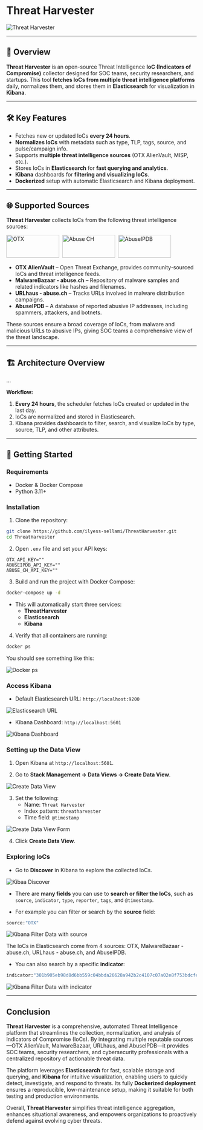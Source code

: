 # Threat Harvester

![Threat Harvester](/screenshots/threat_harvester.png)

---

## 📌 Overview
**Threat Harvester** is an open-source Threat Intelligence **IoC (Indicators of Compromise)** collector designed for SOC teams, security researchers, and startups. This tool **fetches IoCs from multiple threat intelligence platforms** daily, normalizes them, and stores them in **Elasticsearch** for visualization in **Kibana**.

---

## 🛠️ Key Features

- Fetches new or updated IoCs **every 24 hours**.
- **Normalizes IoCs** with metadata such as type, TLP, tags, source, and pulse/campaign info.
- Supports **multiple threat intelligence sources** (OTX AlienVault, MISP, etc.).
- Stores IoCs in **Elasticsearch** for **fast querying and analytics**.
- **Kibana** dashboards for **filtering and visualizing IoCs**.
- **Dockerized** setup with automatic Elasticsearch and Kibana deployment.

---

## 🌐 Supported Sources

**Threat Harvester** collects IoCs from the following threat intelligence sources:

<img src="screenshots/alienvault_otx.png" alt="OTX" width="140" height="60" />&nbsp;
<img src="screenshots/abuse_ch.png" alt="Abuse CH" width="140" height="60" />&nbsp;
<img src="screenshots/abuseipdb.png" alt="AbuseIPDB" width="140" height="60" />

- **OTX AlienVault** – Open Threat Exchange, provides community-sourced IoCs and threat intelligence feeds.  
- **MalwareBazaar - abuse.ch** – Repository of malware samples and related indicators like hashes and filenames.  
- **URLhaus - abuse.ch** – Tracks URLs involved in malware distribution campaigns.  
- **AbuseIPDB** – A database of reported abusive IP addresses, including spammers, attackers, and botnets.  

These sources ensure a broad coverage of IoCs, from malware and malicious URLs to abusive IPs, giving SOC teams a comprehensive view of the threat landscape.

---

## 🏗️ Architecture Overview

...

**Workflow:**
1. **Every 24 hours**, the scheduler fetches IoCs created or updated in the last day.
2. IoCs are normalized and stored in Elasticsearch.
3. Kibana provides dashboards to filter, search, and visualize IoCs by type, source, TLP, and other attributes.

---

## 🚀 Getting Started

### Requirements

- Docker & Docker Compose
- Python 3.11+

### Installation

1. Clone the repository:
```bash
git clone https://github.com/ilyess-sellami/ThreatHarvester.git
cd ThreatHarvester
```

2. Open `.env` file and set your API keys:
```env
OTX_API_KEY=""
ABUSEIPDB_API_KEY=""
ABUSE_CH_API_KEY=""
```

3. Build and run the project with Docker Compose:
```bash
docker-compose up -d
```
- This will automatically start three services:
    - **ThreatHarvester**
    - **Elasticsearch**
    - **Kibana**

4. Verify that all containers are running:
```bash
docker ps
```
You should see something like this:

![Docker ps](/screenshots/docker_ps.png)

### Access Kibana

- Default Elasticsearch URL: `http://localhost:9200`

![Elasticsearch URL](/screenshots/elasticsearch_url.png)

- Kibana Dashboard: `http://localhost:5601`

![Kibana Dashboard](/screenshots/kibana_dashboard.png)

### Setting up the Data View

1. Open Kibana at `http://localhost:5601`. 

2. Go to **Stack Management → Data Views → Create Data View**.

![Create Data View](/screenshots/kibana_create_data_view.png)

3. Set the following:
    - Name: `Threat Harvester`
    - Index pattern: `threatharvester`
    - Time field: `@timestamp`

![Create Data View Form](/screenshots/kibana_create_data_view_form.png)

4. Click **Create Data View**.

### Exploring IoCs

- Go to **Discover** in Kibana to explore the collected IoCs.

![Kibaa Discover](/screenshots/kibana_discover.png)

- There are **many fields** you can use to **search or filter the IoCs**, such as `source`, `indicator`, `type`, `reporter`, `tags`, and `@timestamp`.

- For example you can filter or search by the **source** field:

```bash
source:"OTX"
```

![Kibana Filter Data with source](/screenshots/kibana_dashboard_filter_data_source.png)

The IoCs in Elasticsearch come from 4 sources: OTX, MalwareBazaar - abuse.ch, URLhaus - abuse.ch, and AbuseIPDB.

- You can also search by a specific **indicator**:

```bash
indicator:"301b905eb98d8d6bb559c04bbda26628a942b2c4107c07a02e8f753bdcfe347c"
```

![Kibana Filter Data with indicator](/screenshots/kibana_dashboard_filter_data_indicator.png)


---

## Conclusion

**Threat Harvester** is a comprehensive, automated Threat Intelligence platform that streamlines the collection, normalization, and analysis of Indicators of Compromise (IoCs). By integrating multiple reputable sources—OTX AlienVault, MalwareBazaar, URLhaus, and AbuseIPDB—it provides SOC teams, security researchers, and cybersecurity professionals with a centralized repository of actionable threat data.

The platform leverages **Elasticsearch** for fast, scalable storage and querying, and **Kibana** for intuitive visualization, enabling users to quickly detect, investigate, and respond to threats. Its fully **Dockerized deployment** ensures a reproducible, low-maintenance setup, making it suitable for both testing and production environments.

Overall, **Threat Harvester** simplifies threat intelligence aggregation, enhances situational awareness, and empowers organizations to proactively defend against evolving cyber threats.
